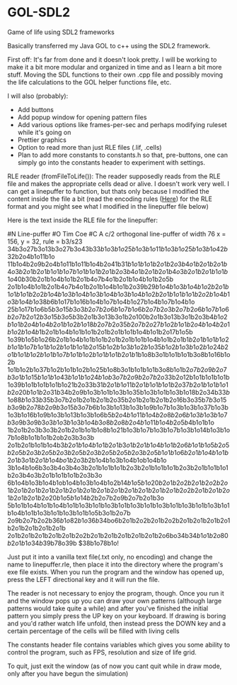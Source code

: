 # GOL-SDL2
Game of life using SDL2 frameworks

Basically transferred my Java GOL to c++ using the SDL2 framework.

First off: It's far from done and it doesn't look pretty. I will be working to make it a bit more modular
and organized in time and as I learn a bit more stuff. Moving the SDL functions to their own .cpp file 
and possibly moving the life calculations to the GOL helper functions file, etc.

I will also (probably):
- Add buttons
- Add popup window for opening pattern files
- Add various options like frames-per-sec and perhaps modifying ruleset while it's going on
- Prettier graphics
- Option to read more than just RLE files (.lif, .cells)
- Plan to add more constants to constants.h so that, pre-buttons, one can simply go into the constants header 
to experiment with settings.


RLE reader (fromFileToLife()):
The reader supposedly reads from the RLE file and makes the appropriate cells dead or alive.
I doesn't work very well. I can get a linepuffer to function, but thats only because I modified the content
inside the file a bit (read the encoding rules (<a href="http://www.conwaylife.com/wiki/Run_Length_Encoded" target="_blank">Here</a>) for the RLE format and you might see what I modified 
in the linepuffer file below)

Here is the text inside the RLE file for the linepuffer:

\#N Line-puffer
\#O Tim Coe
\#C A c/2 orthogonal line-puffer of width 76
x = 156, y = 32, rule = b3/s23
34b3o27b3o13b3o27b3o43b$33b1o3b1o25b1o3b1o11b1o3b1o25b1o3b1o42b$32b2o4b1o11b1o
11b1o4b2o9b2o4b1o11b1o11b1o4b2o41b$31b1o1b1o1b2o1b2o3b4o1b2o1b2o1b4o3b2o1b2o1b1o1b1o7b1o
1b1o1b2o1b2o3b4o1b2o1b2o1b4o3b2o1b2o1b1o1b1o40b$30b2o1b1o4b1o1b2o1b4o7b4o1b2o1b1o4b1o1b2o5b
2o1b1o4b1o1b2o1b4o7b4o1b2o1b1o4b1o1b2o39b$29b1o4b1o3b1o4b1o2b2o1b1o1b1o1b2o2b1o4b1o3b1o4b1o3b
1o4b1o3b1o4b1o2b2o1b1o1b1o1b2o2b1o4b1o3b1o4b1o38b$6b1o17b1o16b1o4b1o7b1o4b1o27b1o4b1o7b1o4b1o
25b1o17b1o6b$5b3o15b3o3b2o7b2o6b1o7b1o6b2o7b2o3b2o7b2o6b1o7b1o6b2o7b2o12b3o
15b3o5b$3b2o1b3o13b3o1b2o100b2o1b3o13b3o1b2o3b$4b1o2b1o1b2o4b1o4b2o1b1o2b1o18b2o
7b2o35b2o7b2o27b1o2b1o1b2o4b1o4b2o1b1o2b1o4b$1b2o1b1o4b1o1b1o1b2o1b2o1b1o1b1o4b1o1b2o17b1o5b
1o39b1o5b1o26b2o1b1o4b1o1b1o1b2o1b2o1b1o1b1o4b1o1b2o1b$1b2o1b1o1b1o2b1o1b1o7b1o1b1o2b1o1b1o1b2o15b1o2b1o
3b1o2b1o35b1o2b1o3b1o2b1o24b2o1b1o1b1o2b1o1b1o7b1o1b1o2b1o1b1o1b2o1b$1b1o8b3o1b1o1b1o1b3o8b1o16b1o2b
1o1b1o2b1o37b1o2b1o1b1o2b1o25b1o8b3o1b1o1b1o1b3o8b1o1b$2o7b2o9b2o7b3o1b1o15b1o1b1o43b1o1b1o24b1o
b3o7b2o9b2o7b2o$33b2o12b1o1b1o1b1o1b1o39b1o1b1o1b1o1b1o21b2o33b$31b2o1b1o11b2o1b1o1b1o1b2o
37b2o1b1o1b1o1b2o20b1o1b2o31b$34b2o9b1o3b1o1b1o3b1o35b1o3b1o1b1o3b1o18b2o34b$33b1o88b1o
33b$35b3o7b2o1b2o1b2o1b2o35b2o1b2o1b2o1b2o16b3o35b$7b3o15b3o9b2o78b2o9b3o15b
3o7b$6b1o3b1o13b1o3b1o9b1o7b1o3b1o3b1o37b1o3b1o3b1o16b1o9b1o3b1o13b1o3b1o6b$5b2o4b1o11b
1o4b2o8b2o6b1o3b1o3b1o7b3o9b3o9b3o3b1o3b1o3b1o4b3o8b2o8b2o4b1o11b1o4b2o5b$4b1o1b1o
1b2o1b2o3b3o3b2o1b2o1b1o1b1o8b1o21b1o3b1o7b1o3b1o7b1o3b1o14b1o3b1o7b1o8b1o1b1o1b2ob2o3b3o3b
2o1b2o1b1o1b1o4b$3b2o1b1o4b1o1b2o1b3o1b2o1b1o4b1o1b2o6b1o1b1o5b2o5b2o5b2o3b2o5b2o3b2o5b
2o3b2o5b2o5b2o3b2o5b1o1b1o6b2o1b1o4b1o1b2o1b3o1b2o1b1o4bo1b2o3b$2b1o4b1o3b1o4b1ob1o4b1o
3b1o4b1o6b3o3b4o3b4o3b2o1b1o1b1o1b2o3b2o1b1o1b1o1b2o3b2o1b1o1b1o1b2o3b4o3b2o1b1o1b1o1b2o3b3o
6b1o4b1o3b1o4b1ob1o4b1o3b1o4b1o2b$14b1o5b1o20b2o1b2o2b2o1b2o2b2o1b2o1b2o1b2o1b2o1b2o1b2o
1b2o1b2o1b2o1b2o1b2o1b2o1b2o2b2o1b2o1b2o1b2o1b2o1b2o20b1o5b1o14b$2b2o7b2o9b2o7b2o1b3o
5b1o1b1o4b1o1b1o4b1o1b1o3b1o1b1o3b1o1b1o3b1o1b1o3b1o1b1o3b1o1b1o3b1o1b1o4b1o1b1o3b1o1b1o3b1o1b1o5b3o1b2o7b
2o9b2o7b2o2b$36b1o82b1o36b$34bo6b2o1b2o2b2o1b2o2b2o1b2o1b2o1b2o1b2o1b2o1b2o1b2o1b
2o1b2o1b2o1b2o1b2o1b2o2b2o1b2o1b2o1b2o1b2o1b2o6bo34b$34b1o1b2o80b2o1b1o34b$39b78o39b
$38b1o78b1o!

Just put it into a vanilla text file(.txt only, no encoding) and change the name to  linepuffer.rle, then place it 
into the directory where the program's exe file exists. When you run the program and the window has opened up, press 
the LEFT directional key and it will run the file.


The reader is not necessary to enjoy the program, though. Once you run it and the window pops up you can draw
your own patterns (although large patterns would take quite a while) and after you've finished the initial pattern
you simply press the UP key on your keyboard. If drawing is boring and you'd rather watch life unfold, then instead
press the DOWN key and a certain percentage of the cells will be filled with living cells

The constants header file contains variables which gives you some ability to control the program, such as FPS, 
resolution and size of life grid.

To quit, just exit the window (as of now you cant quit while in draw mode, only after you have begun the simulation)
